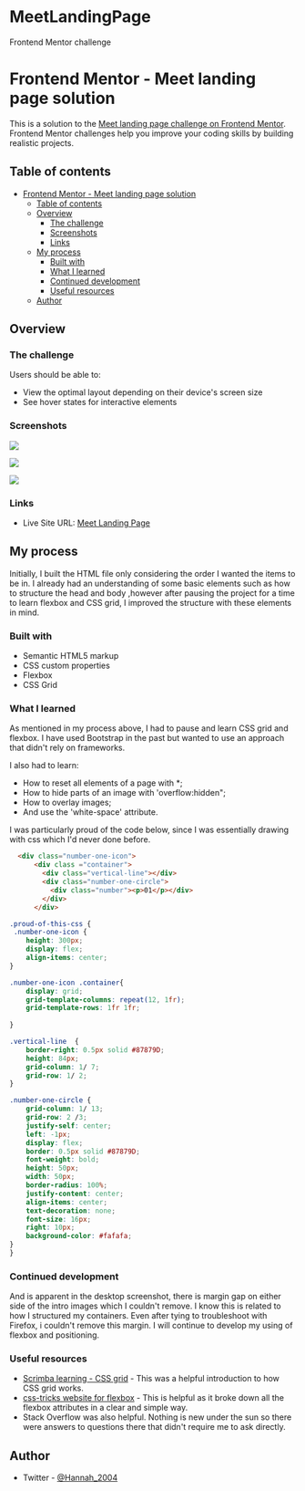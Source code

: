 # MeetLandingPage
Frontend Mentor challenge
# Frontend Mentor - Meet landing page solution

This is a solution to the [Meet landing page challenge on Frontend Mentor](https://www.frontendmentor.io/challenges/meet-landing-page-rbTDS6OUR). Frontend Mentor challenges help you improve your coding skills by building realistic projects. 

## Table of contents

- [Frontend Mentor - Meet landing page solution](#frontend-mentor---meet-landing-page-solution)
  - [Table of contents](#table-of-contents)
  - [Overview](#overview)
    - [The challenge](#the-challenge)
    - [Screenshots](#screenshots)
    - [Links](#links)
  - [My process](#my-process)
    - [Built with](#built-with)
    - [What I learned](#what-i-learned)
    - [Continued development](#continued-development)
    - [Useful resources](#useful-resources)
  - [Author](#author)


## Overview

### The challenge

Users should be able to:

- View the optimal layout depending on their device's screen size
- See hover states for interactive elements

### Screenshots

![](./Screenshots/Desktop-view-1440px-width.png)

![](./Screenshots/Tablet-view-700px.png)

![](./Screenshots/Mobile-view-375px-wide.png)


### Links

- Live Site URL: [Meet Landing Page](https://hannah-ogunyinka.github.io/MeetLandingPage/)

## My process

Initially, I built the HTML file only considering the order I wanted the items to be in. I already had an understanding of some basic elements such as how to structure the head and body ,however after pausing the project for a time to learn flexbox and CSS grid, I improved the structure with these elements in mind.


### Built with

- Semantic HTML5 markup
- CSS custom properties
- Flexbox
- CSS Grid


### What I learned
As mentioned in my process above, I had to pause and learn CSS grid and flexbox.  I have used Bootstrap in the past but wanted to use an approach that didn't rely on frameworks.

I also had to learn:
- How to reset all elements of a page with *;
- How to hide parts of an image with 'overflow:hidden";
- How to overlay images;
- And use the 'white-space' attribute.

I was particularly proud of the code below, since I was essentially drawing with css which I'd never done before.


```html
  <div class="number-one-icon">
      <div class ="container">
        <div class="vertical-line"></div>
        <div class="number-one-circle">
          <div class="number"><p>01</p></div>
        </div>
      </div>
```
```css
.proud-of-this-css {
 .number-one-icon {
    height: 300px;
    display: flex;
    align-items: center;
}

.number-one-icon .container{
    display: grid;
    grid-template-columns: repeat(12, 1fr);
    grid-template-rows: 1fr 1fr;
    
}

.vertical-line  {
    border-right: 0.5px solid #87879D;
    height: 84px;
    grid-column: 1/ 7;
    grid-row: 1/ 2;
}

.number-one-circle {
    grid-column: 1/ 13;
    grid-row: 2 /3; 
    justify-self: center;
    left: -1px;
    display: flex;
    border: 0.5px solid #87879D;
    font-weight: bold;
    height: 50px;
    width: 50px;
    border-radius: 100%;
    justify-content: center;
    align-items: center;
    text-decoration: none;
    font-size: 16px;
    right: 10px;
    background-color: #fafafa;
}
}
```

### Continued development

And is apparent in the desktop screenshot, there is margin gap on either side of the intro images which I couldn't remove.  I know this is related to how I structured my containers.  Even after tying to troubleshoot with Firefox, i couldn't remove this margin.  I will continue to develop my using of flexbox and positioning.

### Useful resources

- [Scrimba learning - CSS grid](https://scrimba.com/learn/cssgrid/) - This was a helpful introduction to how CSS grid works.
- [css-tricks website for flexbox](https://css-tricks.com/snippets/css/a-guide-to-flexbox/) - This is helpful as it broke down all the flexbox attributes in a clear and simple way.
- Stack Overflow was also helpful. Nothing is new under the sun so there were answers to questions there that didn't require me to ask directly.


## Author

- Twitter - [@Hannah_2004](https://twitter.com/Hannah_2004)

